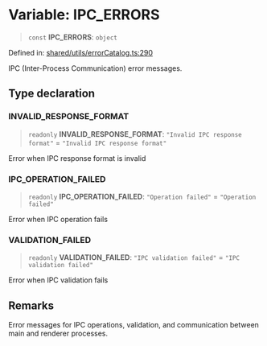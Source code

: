 # Variable: IPC\_ERRORS

> `const` **IPC\_ERRORS**: `object`

Defined in: [shared/utils/errorCatalog.ts:290](https://github.com/Nick2bad4u/Uptime-Watcher/blob/main/shared/utils/errorCatalog.ts#L290)

IPC (Inter-Process Communication) error messages.

## Type declaration

### INVALID\_RESPONSE\_FORMAT

> `readonly` **INVALID\_RESPONSE\_FORMAT**: `"Invalid IPC response format"` = `"Invalid IPC response format"`

Error when IPC response format is invalid

### IPC\_OPERATION\_FAILED

> `readonly` **IPC\_OPERATION\_FAILED**: `"Operation failed"` = `"Operation failed"`

Error when IPC operation fails

### VALIDATION\_FAILED

> `readonly` **VALIDATION\_FAILED**: `"IPC validation failed"` = `"IPC validation failed"`

Error when IPC validation fails

## Remarks

Error messages for IPC operations, validation, and communication between main
and renderer processes.
